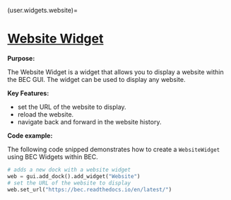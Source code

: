 (user.widgets.website)=
# [Website Widget](/api_reference/_autosummary/bec_widgets.cli.client.WebsiteWidget)
**Purpose:**

The Website Widget is a widget that allows you to display a website within the BEC GUI. The widget can be used to display any website. 

**Key Features:**

- set the URL of the website to display.
- reload the website.
- navigate back and forward in the website history.

**Code example:**

The following code snipped demonstrates how to create a `WebsiteWidget` using BEC Widgets within BEC.
```python
# adds a new dock with a website widget
web = gui.add_dock().add_widget("Website")
# set the URL of the website to display
web.set_url("https://bec.readthedocs.io/en/latest/")
```